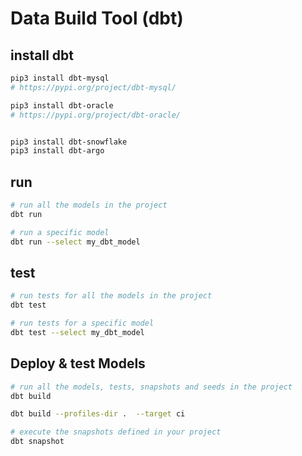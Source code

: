 # Data Build Tool (dbt)


## install dbt
```bash
pip3 install dbt-mysql
# https://pypi.org/project/dbt-mysql/

pip3 install dbt-oracle
# https://pypi.org/project/dbt-oracle/


pip3 install dbt-snowflake
pip3 install dbt-argo
```


## run
```bash
# run all the models in the project
dbt run

# run a specific model
dbt run --select my_dbt_model
```


## test
```bash
# run tests for all the models in the project
dbt test

# run tests for a specific model
dbt test --select my_dbt_model
```


## Deploy & test Models
```bash
# run all the models, tests, snapshots and seeds in the project
dbt build

dbt build --profiles-dir .  --target ci

# execute the snapshots defined in your project
dbt snapshot
```


